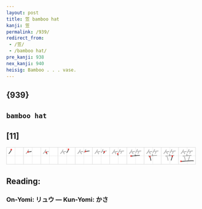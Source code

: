 ```yaml
---
layout: post
title: 笠 bamboo hat
kanji: 笠
permalink: /939/
redirect_from:
 - /笠/
 - /bamboo hat/
pre_kanji: 938
nex_kanji: 940
heisig: Bamboo . . . vase.
---
```


## {939}

## `bamboo hat`

## [11]

<div class="stroke"><img src="../images/E7ACA0.png" /></div>

## Reading:

### On-Yomi: リュウ &mdash; Kun-Yomi: かさ
